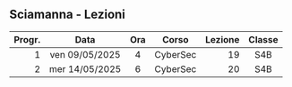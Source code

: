 ## Sciamanna - Lezioni

|Progr.| Data | Ora | Corso | Lezione | Classe |
|--:|:-:|:-:|:-:|--:|:-:|
|1|ven 09/05/2025|4|CyberSec|19|S4B|
|2|mer 14/05/2025|6|CyberSec|20|S4B|


